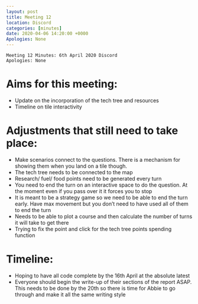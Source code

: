 ```yaml
---
layout: post
title: Meeting 12
location: Discord
categories: [minutes]
date: 2020-04-06 14:20:00 +0000
Apologies: None
---
```

```
Meeting 12 Minutes: 6th April 2020 Discord
Apologies: None

```
# Aims for this meeting:

 - Update on the incorporation of the tech tree and resources
 - Timeline on tile interactivity

# Adjustments that still need to take place:

 - Make scenarios connect to the questions. There is a mechanism for showing them when you land on a tile though.
 - The tech tree needs to be connected to the map
 - Research/ fuel/ food points need to be generated every turn
 - You need to end the turn on an interactive space to do the question. At the moment even if you pass over it it forces you to stop
 - It is meant to be a strategy game so we need to be able to end the turn early. Have max movement but you don’t need to have used all of them to end the turn
 - Needs to be able to plot a course and then calculate the number of turns it will take to get there
 - Trying to fix the point and click for the tech tree points spending function

# Timeline:

 - Hoping to have all code complete by the 16th April at the absolute latest
 - Everyone should begin the write-up of their sections of the report ASAP. This needs to be done by the 20th so there is time for Abbie to go through and make it all the same writing style
